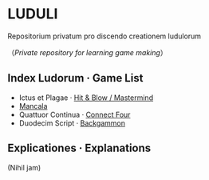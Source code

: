 # LUDULI
Repositorium privatum pro discendo creationem ludulorum

（*Private repository for learning game making*）

## Index Ludorum · Game List ##

* Ictus et Plagae · [Hit & Blow / Mastermind](https://en.wikipedia.org/wiki/Mastermind_(board_game))
* [Mancala](https://en.wikipedia.org/wiki/Mancala)
* Quattuor Continua · [Connect Four](https://en.wikipedia.org/wiki/Connect_Four)
* Duodecim Script · [Backgammon](https://en.wikipedia.org/wiki/Backgammon)

## Explicationes · Explanations ##
(Nihil jam)
